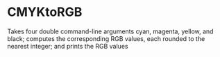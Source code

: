 # CMYKtoRGB
Takes four double command-line arguments cyan, magenta, yellow, and black; computes the corresponding RGB values, each rounded to the nearest integer; and prints the RGB values
